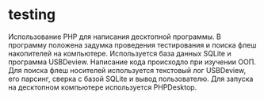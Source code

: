 # testing

Использование PHP для написания десктопной программы. 
В программу положена задумка проведения тестирования и поиска флеш накопителей на компьютере. Используется база данных SQLite и программа USBDeview.
Написание кода происходло при изучении ООП. 
Для поиска флеш носителей используется текстовый лог USBDeview, его парсинг, сверка с базой SQLite и вывод пользователю.
Для запуска на десктопном компьютере используется PHPDesktop. 
